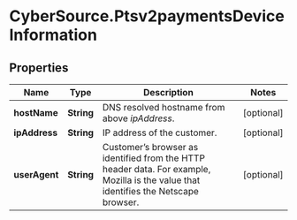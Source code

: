 # CyberSource.Ptsv2paymentsDeviceInformation

## Properties
Name | Type | Description | Notes
------------ | ------------- | ------------- | -------------
**hostName** | **String** | DNS resolved hostname from above _ipAddress_. | [optional] 
**ipAddress** | **String** | IP address of the customer. | [optional] 
**userAgent** | **String** | Customer’s browser as identified from the HTTP header data. For example, Mozilla is the value that identifies the Netscape browser.  | [optional] 


